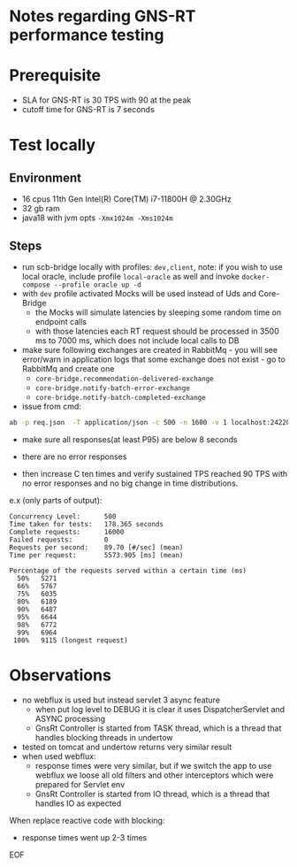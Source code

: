# Notes regarding GNS-RT performance testing

# Prerequisite

- SLA for GNS-RT is 30 TPS with 90 at the peak
- cutoff time for GNS-RT is 7 seconds

# Test locally

## Environment

- 16 cpus 11th Gen Intel(R) Core(TM) i7-11800H @ 2.30GHz
- 32 gb ram
- java18 with jvm opts `-Xmx1024m -Xms1024m`

## Steps

- run scb-bridge locally with profiles: `dev,client`, note: if you wish to use local oracle, include profile `local-oracle` as well and invoke `docker-compose --profile oracle up -d`
- with `dev` profile activated Mocks will be used instead of Uds and Core-Bridge
    - the Mocks will simulate latencies by sleeping some random time on endpoint calls
    - with those latencies each RT request should be processed in 3500 ms to 7000 ms, which does not
      include local calls to DB
- make sure following exchanges are created in RabbitMq - you will see error/warn in
  application logs that some exchange does not exist - go to RabbitMq and create one
  - `core-bridge.recommendation-delivered-exchange`
  - `core-bridge.notify-batch-error-exchange`
  - `core-bridge.notify-batch-completed-exchange`
- issue from cmd:

```bash
ab -p req.json  -T application/json -c 500 -n 1600 -v 1 localhost:24220/rest/scb-bridge/v1/gnsrt/recommendation
 ```

- make sure all responses(at least P95) are below 8 seconds
- there are no error responses

- then increase C ten times and verify sustained TPS reached 90 TPS with no error responses and no
  big change in time distributions.

e.x (only parts of output):

```
Concurrency Level:      500
Time taken for tests:   178.365 seconds
Complete requests:      16000
Failed requests:        0
Requests per second:    89.70 [#/sec] (mean)
Time per request:       5573.905 [ms] (mean)

Percentage of the requests served within a certain time (ms)
  50%   5271
  66%   5767
  75%   6035
  80%   6189
  90%   6487
  95%   6644
  98%   6772
  99%   6964
 100%   9115 (longest request)
```

# Observations

- no webflux is used but instead servlet 3 async feature
    - when put log level to DEBUG it is clear it uses DispatcherServlet and ASYNC processing
    - GnsRt Controller is started from TASK thread, which is a thread that handles blocking threads
      in undertow
- tested on tomcat and undertow returns very similar result
- when used webflux:
    - response times were very similar, but if we switch the app to use webflux we loose all old filters and other
      interceptors which were prepared for Servlet env
    - GnsRt Controller is started from IO thread, which is a thread that handles IO as expected
    
When replace reactive code with blocking:
   - response times went up 2-3 times

EOF